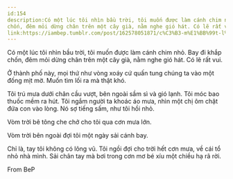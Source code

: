 ```yaml
---
id:154
description:Có một lúc tôi nhìn bầu trời, tôi muốn được làm cánh chim nhỏ. Bay đi khắp
chốn, đêm mỏi dừng chân trên một cây già, nằm nghe gió hát. Có lẽ rất vui.
link:https://iambep.tumblr.com/post/162578051871/c%C3%B3-m%E1%BB%99t-l%C3%BAc-t%C3%B4i-nh%C3%ACn-b%E1%BA%A7u-tr%E1%BB%9Di-t%C3%B4i-mu%E1%BB%91n-%C4%91%C6%B0%E1%BB%A3c-l%C3%A0m
---
```


Có một lúc tôi nhìn bầu trời, tôi muốn được làm cánh chim nhỏ. Bay đi khắp
chốn, đêm mỏi dừng chân trên một cây già, nằm nghe gió hát. Có lẽ rất vui.

Ở thành phố này, mọi thứ như vòng xoáy cứ quấn tung chúng ta vào một đống
mịt mờ. Muốn tìm lối ra mà thật khó.

Tôi trú mưa dưới chân cầu vượt, bên ngoài sầm sì và gió lạnh. Tôi móc bao
thuốc mềm ra hút. Tôi ngắm người ta khoác áo mưa, nhìn một chị ôm chặt đứa
con vào lòng. Nó sợ tiếng sấm, như tôi hồi nhỏ.

Vòm trời bê tông che chở cho tôi qua cơn mưa lớn.

Vòm trời bên ngoài đợi tôi một ngày sải cánh bay.

Chỉ là, tay tôi không có lông vũ. Tôi ngồi đợi cho trời hết cơn mưa, về
cái tổ nhỏ nhà mình. Sải chân tay mà bơi trong cơn mơ bé xíu một chiều hạ
rã rời.

From BeP